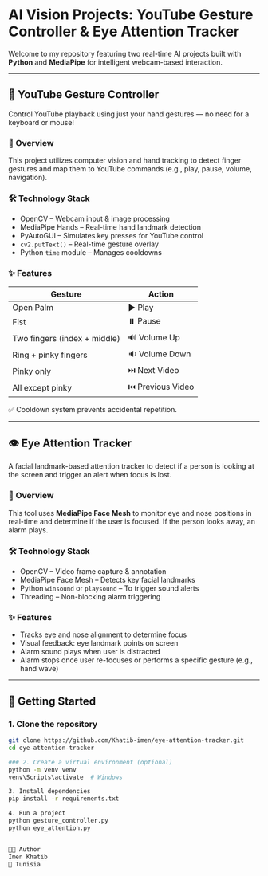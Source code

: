 # AI Vision Projects: YouTube Gesture Controller & Eye Attention Tracker

Welcome to my repository featuring two real-time AI projects built with **Python** and **MediaPipe** for intelligent webcam-based interaction.

---

## 🎥 YouTube Gesture Controller

Control YouTube playback using just your hand gestures — no need for a keyboard or mouse!

### 📌 Overview

This project utilizes computer vision and hand tracking to detect finger gestures and map them to YouTube commands (e.g., play, pause, volume, navigation).

### 🛠️ Technology Stack

- OpenCV – Webcam input & image processing  
- MediaPipe Hands – Real-time hand landmark detection  
- PyAutoGUI – Simulates key presses for YouTube control  
- `cv2.putText()` – Real-time gesture overlay  
- Python `time` module – Manages cooldowns

### ✨ Features

| Gesture                         | Action          |
|----------------------------------|------------------|
| Open Palm                        | ▶️ Play          |
| Fist                             | ⏸️ Pause         |
| Two fingers (index + middle)     | 🔊 Volume Up     |
| Ring + pinky fingers             | 🔉 Volume Down   |
| Pinky only                       | ⏭️ Next Video    |
| All except pinky                 | ⏮️ Previous Video|

✅ Cooldown system prevents accidental repetition.

---

## 👁️ Eye Attention Tracker

A facial landmark-based attention tracker to detect if a person is looking at the screen and trigger an alert when focus is lost.

### 📌 Overview

This tool uses **MediaPipe Face Mesh** to monitor eye and nose positions in real-time and determine if the user is focused. If the person looks away, an alarm plays.

### 🛠️ Technology Stack

- OpenCV – Video frame capture & annotation  
- MediaPipe Face Mesh – Detects key facial landmarks  
- Python `winsound` or `playsound` – To trigger sound alerts  
- Threading – Non-blocking alarm triggering

### ✨ Features

- Tracks eye and nose alignment to determine focus  
- Visual feedback: eye landmark points on screen  
- Alarm sound plays when user is distracted  
- Alarm stops once user re-focuses or performs a specific gesture (e.g., hand wave)

---

## 🚀 Getting Started

### 1. Clone the repository

```bash
git clone https://github.com/Khatib-imen/eye-attention-tracker.git
cd eye-attention-tracker

### 2. Create a virtual environment (optional)
python -m venv venv
venv\Scripts\activate  # Windows

3. Install dependencies
pip install -r requirements.txt

4. Run a project
python gesture_controller.py   
python eye_attention.py     


🧑‍💻 Author
Imen Khatib
📍 Tunisia





